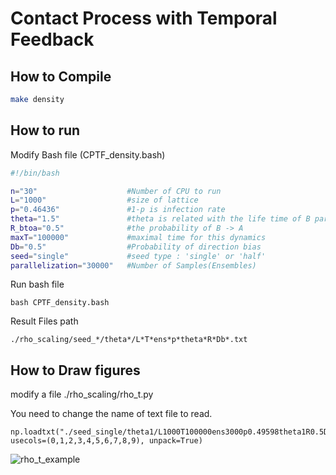 # Contact Process with Temporal Feedback

How to Compile
-----

```sh
make density
```

How to run
------
Modify Bash file (CPTF_density.bash)

```sh
#!/bin/bash

n="30"                    #Number of CPU to run
L="1000"                  #size of lattice
p="0.46436"               #1-p is infection rate
theta="1.5"               #theta is related with the life time of B particles
R_btoa="0.5"              #the probability of B -> A
maxT="100000"             #maximal time for this dynamics
Db="0.5"                  #Probability of direction bias
seed="single"             #seed type : 'single' or 'half'
parallelization="30000"   #Number of Samples(Ensembles)
```

Run bash file
```
bash CPTF_density.bash
```

Result Files path
```
./rho_scaling/seed_*/theta*/L*T*ens*p*theta*R*Db*.txt
```

How to Draw figures
----

modify a file ./rho_scaling/rho_t.py

You need to change the name of text file to read.

```python3
np.loadtxt("./seed_single/theta1/L1000T100000ens3000p0.49598theta1R0.5Db0.5.txt", usecols=(0,1,2,3,4,5,6,7,8,9), unpack=True)
```

![rho_t_example](https://user-images.githubusercontent.com/68416208/170169590-fd893f6b-5f7e-410d-9f23-ccd6fd02b998.png)


